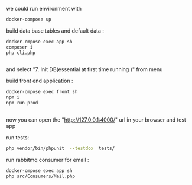 we could run environment with 
	
```sh
docker-compose up
``` 

build data base tables and default data : 

```sh
docker-cmpose exec app sh 
composer i
php cli.php
 
```
and select "7. Init DB(essential at first time running )" from menu


build front end application  : 

```sh
docker-cmpose exec front sh 
npm i
npm run prod
 
```

now you can open the "http://127.0.0.1:4000/" url in your browser and test app


run tests: 

```sh
php vendor/bin/phpunit  --testdox  tests/ 
```

run rabbitmq consumer for email : 
```sh
docker-cmpose exec app sh 
php src/Consumers/Mail.php
 
```
